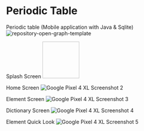 # Periodic Table 
Periodic table (Mobile application with Java &amp; Sqlite)
![repository-open-graph-template](https://user-images.githubusercontent.com/88054373/164564930-5d97f856-8a97-41a8-95f1-2e8edaaa480f.png)


Splash Screen
<img scr="https://user-images.githubusercontent.com/88054373/164568231-ce0e8b86-c4ea-4d55-bfca-0fd8bb456a18.png" width = "100" height="100">

Home Screen
![Google Pixel 4 XL Screenshot 2](https://user-images.githubusercontent.com/88054373/164568269-540684a4-8bb1-468b-aa99-9d3376a3a9f8.png)

Element Screen
![Google Pixel 4 XL Screenshot 3](https://user-images.githubusercontent.com/88054373/164568297-6b630cb7-5d06-4238-a5b8-842632acc723.png)

Dictionary Screen
![Google Pixel 4 XL Screenshot 4](https://user-images.githubusercontent.com/88054373/164568343-e00ba8c0-88c2-4e79-884a-51ac56594798.png)

Element Quick Look
![Google Pixel 4 XL Screenshot 5](https://user-images.githubusercontent.com/88054373/164568373-461356f7-f0e3-4776-b11e-fe1a231e51ee.png)
